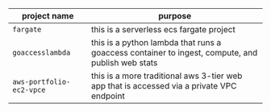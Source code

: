 | project name  | purpose |
| ------------  | ------- |
| ```fargate```                | this is a serverless ecs fargate project                                                                |
| ```goaccesslambda```         | this is a python lambda that runs a goaccess container to ingest, compute, and publish web stats |
| ```aws-portfolio-ec2-vpce``` | this is a more traditional aws 3-tier web app that is accessed via a private VPC endpoint |